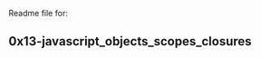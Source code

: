 <p>Readme file for: </p>
<h2><strong></strong>0x13-javascript_objects_scopes_closures</strong></h2>
